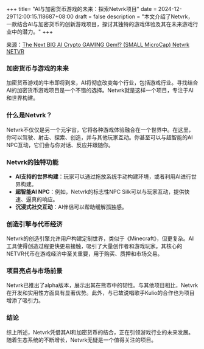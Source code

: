 +++
title= "AI与加密货币游戏的未来：探索Netvrk项目"
date = 2024-12-29T12:00:15.118687+08:00
draft = false
description = "本文介绍了Netvrk，一款结合AI与加密货币的创新游戏项目，探讨其独特的游戏体验及其在未来游戏行业中的潜力。"
+++

来源：[The Next BIG AI Crypto GAMING Gem!? (SMALL MicroCap) Netvrk NETVR](https://www.youtube.com/watch?v=e-W7bK8G9lk)

### 加密货币与游戏的未来

加密货币游戏的牛市即将到来，AI将彻底改变每个行业，包括游戏行业。寻找结合AI的加密货币游戏项目是一个不错的选择。Netvrk就是这样一个项目，专注于AI和世界构建。

### 什么是Netvrk？

Netvrk不仅仅是另一个元宇宙，它将各种游戏体验融合在一个世界中。在这里，你可以驾驶、射击、探索、创造，并与其他玩家互动。你甚至可以与超智能的AI NPC互动，它们会与你对话、反应并跟随你。

### Netvrk的独特功能

- **AI支持的世界构建**：玩家可以通过拖放系统手动构建环境，或者利用AI进行世界构建。
- **超智能AI NPC**：例如，Netvrk的标志性NPC Silk可以与玩家互动，提供快速、逼真的响应。
- **沉浸式社交互动**：AI伴侣可以帮助缓解孤独感。

### 创造引擎与代币经济

Netvrk的创造引擎允许用户构建定制世界，类似于《Minecraft》，但更复杂。AI工具使得创造过程更快更易接触，吸引了大量创作者和游戏玩家。其核心的NETVR代币在游戏经济中至关重要，用于购买、质押和市场交易。

### 项目亮点与市场前景

Netvrk已推出了alpha版本，展示出其在熊市中的韧性。与其他项目相比，Netvrk在开发和实用性方面具有显著优势。此外，与已故说唱歌手Kulio的合作也为项目增添了吸引力。

### 结论

综上所述，Netvrk凭借其AI和加密货币的结合，正在引领游戏行业的未来发展。随着生态系统的不断增长，Netvrk无疑是一个值得关注的项目。